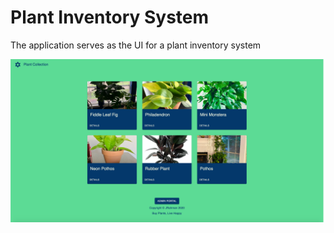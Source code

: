 # Plant Inventory System

The application serves as the UI for a plant inventory system

![Screenshot](screenshot.png)



